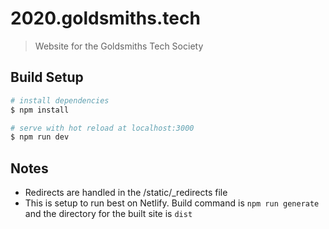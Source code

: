 # 2020.goldsmiths.tech

> Website for the Goldsmiths Tech Society

## Build Setup

``` bash
# install dependencies
$ npm install

# serve with hot reload at localhost:3000
$ npm run dev
```

## Notes

* Redirects are handled in the /static/_redirects file
* This is setup to run best on Netlify. Build command is `npm run generate` and the directory for the built site is `dist`